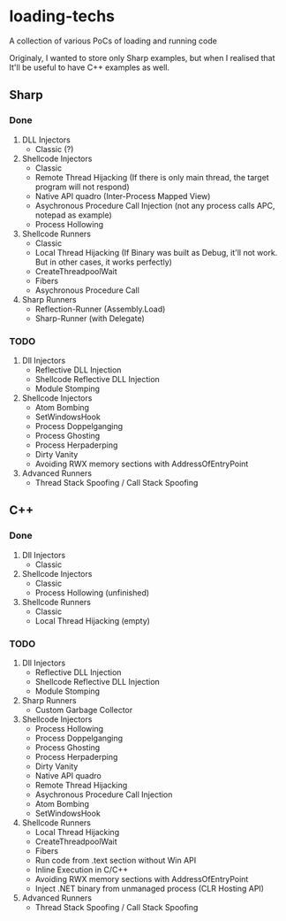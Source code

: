 # loading-techs
A collection of various PoCs of loading and running code

Originaly, I wanted to store only Sharp examples, but when I realised that It'll be useful to have C++ examples as well.

## Sharp

### Done
1. DLL Injectors
    - Classic (?)
2. Shellcode Injectors
    - Classic
    - Remote Thread Hijacking (If there is only main thread, the target program will not respond)
    - Native API quadro (Inter-Process Mapped View)
    - Asychronous Procedure Call Injection (not any process calls APC, notepad as example)
    - Process Hollowing
3. Shellcode Runners
    - Classic
    - Local Thread Hijacking (If Binary was built as Debug, it'll not work. But in other cases, it works perfectly)
    - CreateThreadpoolWait
    - Fibers
    - Asychronous Procedure Call
4. Sharp Runners
    - Reflection-Runner (Assembly.Load)
    - Sharp-Runner (with Delegate)

### TODO
1. Dll Injectors
    - Reflective DLL Injection
    - Shellcode Reflective DLL Injection
    - Module Stomping
2. Shellcode Injectors
    - Atom Bombing
    - SetWindowsHook
    - Process Doppelganging
    - Process Ghosting
    - Process Herpaderping
    - Dirty Vanity
    - Avoiding RWX memory sections with AddressOfEntryPoint
3. Advanced Runners
    - Thread Stack Spoofing / Call Stack Spoofing

## C++

### Done
1. Dll Injectors
    - Classic
2. Shellcode Injectors
    - Classic
    - Process Hollowing (unfinished)
3. Shellcode Runners
    - Classic
    - Local Thread Hijacking (empty)

### TODO
1. Dll Injectors
    - Reflective DLL Injection
    - Shellcode Reflective DLL Injection
    - Module Stomping
2. Sharp Runners
    - Custom Garbage Collector
3. Shellcode Injectors
    - Process Hollowing
    - Process Doppelganging
    - Process Ghosting
    - Process Herpaderping
    - Dirty Vanity
    - Native API quadro
    - Remote Thread Hijacking
    - Asychronous Procedure Call Injection
    - Atom Bombing
    - SetWindowsHook
4. Shellcode Runners
    - Local Thread Hijacking
    - CreateThreadpoolWait
    - Fibers
    - Run code from .text section without Win API
    - Inline Execution in C/C++
    - Avoiding RWX memory sections with AddressOfEntryPoint
    - Inject .NET binary from unmanaged process (CLR Hosting API)
5. Advanced Runners
    - Thread Stack Spoofing / Call Stack Spoofing